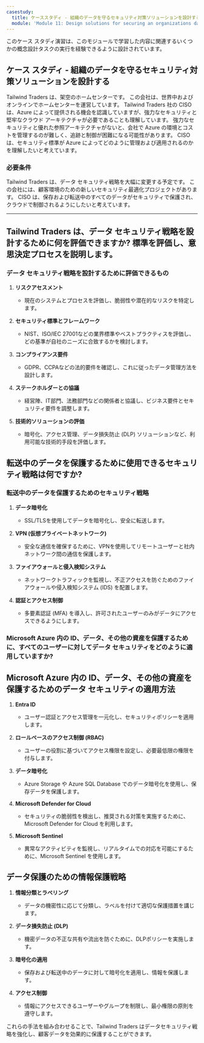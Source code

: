 ```yaml
---
casestudy:
  title: ケーススタディ - 組織のデータを守るセキュリティ対策ソリューションを設計する
  module: 'Module 11: Design solutions for securing an organizations data'
---
```


このケース スタディ演習は、このモジュールで学習した内容に関連するいくつかの概念設計タスクの実行を経験できるように設計されています。

## ケース スタディ - 組織のデータを守るセキュリティ対策ソリューションを設計する

Tailwind Traders は、架空のホームセンターです。 この会社は、世界中およびオンラインでホームセンターを運営しています。 Tailwind Traders 社の CISO は、Azure によって提供される機会を認識していますが、強力なセキュリティと堅牢なクラウド アーキテクチャが必要であることも理解しています。 強力なセキュリティと優れた参照アーキテクチャがないと、会社で Azure の環境とコストを管理するのが難しく、追跡と制御が困難になる可能性があります。 CISO は、セキュリティ標準が Azure によってどのように管理および適用されるのかを理解したいと考えています。

### 必要条件

Tailwind Traders は、データ セキュリティ戦略を大幅に変更する予定です。 この会社には、顧客環境のための新しいセキュリティ最適化プロジェクトがあります。 CISO は、保存および転送中のすべてのデータがセキュリティで保護され、クラウドで制御されるようにしたいと考えています。

---

## Tailwind Traders は、データ セキュリティ戦略を設計するために何を評価できますか? 標準を評価し、意思決定プロセスを説明します。
  
### データ セキュリティ戦略を設計するために評価できるもの  
  
1. **リスクアセスメント**  
   - 現在のシステムとプロセスを評価し、脆弱性や潜在的なリスクを特定します。  
  
2. **セキュリティ標準とフレームワーク**  
   - NIST、ISO/IEC 27001などの業界標準やベストプラクティスを評価し、どの基準が自社のニーズに合致するかを検討します。  
  
3. **コンプライアンス要件**  
   - GDPR、CCPAなどの法的要件を確認し、これに従ったデータ管理方法を設計します。  
  
4. **ステークホルダーとの協議**  
   - 経営陣、IT部門、法務部門などの関係者と協議し、ビジネス要件とセキュリティ要件を調整します。  
  
5. **技術的ソリューションの評価**  
   - 暗号化、アクセス管理、データ損失防止 (DLP) ソリューションなど、利用可能な技術的手段を評価します。  

## 転送中のデータを保護するために使用できるセキュリティ戦略は何ですか?

### 転送中のデータを保護するためのセキュリティ戦略  
  
1. **データ暗号化**  
   - SSL/TLSを使用してデータを暗号化し、安全に転送します。  
  
2. **VPN (仮想プライベートネットワーク)**  
   - 安全な通信を確保するために、VPNを使用してリモートユーザーと社内ネットワーク間の通信を保護します。  
  
3. **ファイアウォールと侵入検知システム**  
   - ネットワークトラフィックを監視し、不正アクセスを防ぐためのファイアウォールや侵入検知システム (IDS) を配置します。  
  
4. **認証とアクセス制御**  
   - 多要素認証 (MFA) を導入し、許可されたユーザーのみがデータにアクセスできるようにします。  

### Microsoft Azure 内の ID、データ、その他の資産を保護するために、すべてのユーザーに対してデータ セキュリティをどのように適用していますか?

## Microsoft Azure 内の ID、データ、その他の資産を保護するためのデータ セキュリティの適用方法  
  
1. **Entra ID**  
   - ユーザー認証とアクセス管理を一元化し、セキュリティポリシーを適用します。  
  
2. **ロールベースのアクセス制御 (RBAC)**  
   - ユーザーの役割に基づいてアクセス権限を設定し、必要最低限の権限を付与します。  
  
3. **データ暗号化**  
   - Azure Storage や Azure SQL Database でのデータ暗号化を使用し、保存データを保護します。  
  
4. **Microsoft Defender for Cloud**  
   - セキュリティの脆弱性を検出し、推奨される対策を実施するために、Microsoft Defender for Cloud を利用します。  
  
5. **Microsoft Sentinel**  
   - 異常なアクティビティを監視し、リアルタイムでの対応を可能にするために、Microsoft Sentinel を使用します。  

## データ保護のための情報保護戦略  
  
1. **情報分類とラベリング**  
   - データの機密性に応じて分類し、ラベルを付けて適切な保護措置を講じます。  
  
2. **データ損失防止 (DLP)**  
   - 機密データの不正な共有や流出を防ぐために、DLPポリシーを実施します。  
  
3. **暗号化の適用**  
   - 保存および転送中のデータに対して暗号化を適用し、情報を保護します。  
  
4. **アクセス制御**  
   - 情報にアクセスできるユーザーやグループを制限し、最小権限の原則を遵守します。  
 
これらの手法を組み合わせることで、Tailwind Traders はデータセキュリティ戦略を強化し、顧客データを効果的に保護することができます。  
